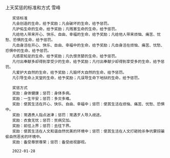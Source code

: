 上天奖惩的标准和方式
雪峰

       奖惩标准
       凡会创造的生命，给予奖励；凡会破坏的生命，给予惩罚。
       凡护佑生命的生命，给予奖励；凡残害生命的生命，给予惩罚。
       凡给他人带来开心、快乐、自由、幸福的生命，给予奖励；凡给他人带来烦恼、痛苦、忧愁、恐惧的生命，给予惩罚。
       凡自身活在开心、快乐、自由、幸福中的生命，给予奖励；凡自身活在烦恼、痛苦、忧愁、恐惧中的生命，给予惩罚。
       凡感恩知足的生命，给予奖励；凡仇恨贪婪的生命，给予惩罚。
       凡付出奉献多却得到享受少的生命，给予奖励；凡付出奉献少却得到享受多的生命，给予惩罚。
       凡爱护大自然的生命，给予奖励；凡毁坏大自然的生命，给予惩罚。
       凡引导生命上天堂的生命，给予奖励；凡误导生命下地狱的生命，给予惩罚。

       奖惩方式
       奖励：身体健康；惩罚：身体多病。
       奖励：一生平安；惩罚：多灾多难。
       奖励：使其生活在开心、快乐、自由、幸福中；惩罚：使其生活在烦恼、痛苦、忧愁、恐惧中。
       奖励：常遇贵人指点迷津；惩罚：常遇歹人导入歧途。
       奖励：衣食无忧；惩罚：贫病交加。
       奖励：前往上界；惩罚：去往下界。
       奖励：使其生活在人文和谐自然优美的环境中；惩罚：使其生活在人文打砸抢杀争坑蒙拐骗偷自然恶劣的环境中。
       奖励：备受尊崇尊荣；惩罚：备受歧视鄙视。

       2022-01-28



